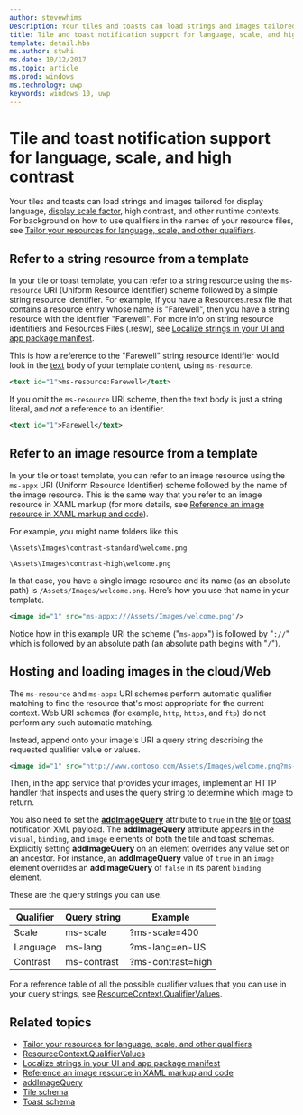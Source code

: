 ```yaml
---
author: stevewhims
Description: Your tiles and toasts can load strings and images tailored for display language, display scale factor, high contrast, and other runtime contexts.
title: Tile and toast notification support for language, scale, and high contrast
template: detail.hbs
ms.author: stwhi
ms.date: 10/12/2017
ms.topic: article
ms.prod: windows
ms.technology: uwp
keywords: windows 10, uwp
---
```


# Tile and toast notification support for language, scale, and high contrast
<link rel="stylesheet" href="https://az835927.vo.msecnd.net/sites/uwp/Resources/css/custom.css">

Your tiles and toasts can load strings and images tailored for display language, [display scale factor](../layout/screen-sizes-and-breakpoints-for-responsive-design.md), high contrast, and other runtime contexts. For background on how to use qualifiers in the names of your resource files, see [Tailor your resources for language, scale, and other qualifiers](how-to-name-resources-by-using-qualifiers.md).

## Refer to a string resource from a template

In your tile or toast template, you can refer to a string resource using the `ms-resource` URI (Uniform Resource Identifier) scheme followed by a simple string resource identifier. For example, if you have a Resources.resx file that contains a resource entry whose name is "Farewell", then you have a string resource with the identifier "Farewell". For more info on string resource identifiers and Resources Files (.resw), see [Localize strings in your UI and app package manifest](put-ui-strings-into-resources.md).

This is how a reference to the "Farewell" string resource identifier would look in the [text](/uwp/schemas/tiles/tilesschema/element-text?branch=live) body of your template content, using `ms-resource`.

```xml
<text id="1">ms-resource:Farewell</text>
```

If you omit the `ms-resource` URI scheme, then the text body is just a string literal, and *not* a reference to an identifier.

```xml
<text id="1">Farewell</text>
```

## Refer to an image resource from a template

In your tile or toast template, you can refer to an image resource using the `ms-appx` URI (Uniform Resource Identifier) scheme followed by the name of the image resource. This is the same way that you refer to an image resource in XAML markup (for more details, see [Reference an image resource in XAML markup and code](image-qualifiers-loc-scale-accessibility.md#reference-an-image-resource-in-xaml-markup-and-code)).

For example, you might name folders like this.


`\Assets\Images\contrast-standard\welcome.png`

`\Assets\Images\contrast-high\welcome.png`

In that case, you have a single image resource and its name (as an absolute path) is `/Assets/Images/welcome.png`. Here’s how you use that name in your template.

```xml
<image id="1" src="ms-appx:///Assets/Images/welcome.png"/>
```

Notice how in this example URI the scheme ("`ms-appx`") is followed by "`://`" which is followed by an absolute path (an absolute path begins with "`/`").

## Hosting and loading images in the cloud/Web

The `ms-resource` and `ms-appx` URI schemes perform automatic qualifier matching to find the resource that's most appropriate for the current context. Web URI schemes (for example, `http`, `https`, and `ftp`) do not perform any such automatic matching.

Instead, append onto your image's URI a query string describing the requested qualifier value or values.

```xml
<image id="1" src="http://www.contoso.com/Assets/Images/welcome.png?ms-lang=en-US"/>
```

Then, in the app service that provides your images, implement an HTTP handler that inspects and uses the query string to determine which image to return.

You also need to set the [**addImageQuery**](/uwp/schemas/tiles/tilesschema/element-visual?branch=live) attribute to `true` in the [tile](/uwp/schemas/tiles/tilesschema/schema-root?branch=live) or [toast](/uwp/schemas/tiles/toastschema/schema-root?branch=live) notification XML payload. The **addImageQuery** attribute appears in the `visual`, `binding`, and `image` elements of both the tile and toast schemas. Explicitly setting **addImageQuery** on an element overrides any value set on an ancestor. For instance, an **addImageQuery** value of `true` in an `image` element overrides an **addImageQuery** of `false` in its parent `binding` element.

These are the query strings you can use.

| Qualifier | Query string | Example |
| --------- | ------------ | ------- |
| Scale | ms-scale | ?ms-scale=400 |
| Language | ms-lang | ?ms-lang=en-US |
| Contrast | ms-contrast | ?ms-contrast=high |

For a reference table of all the possible qualifier values that you can use in your query strings, see [ResourceContext.QualifierValues](/uwp/api/windows.applicationmodel.resources.core.resourcecontext?branch=live#Windows_ApplicationModel_Resources_Core_ResourceContext_QualifierValues).

## Related topics

* [Tailor your resources for language, scale, and other qualifiers](how-to-name-resources-by-using-qualifiers.md)
* [ResourceContext.QualifierValues](/uwp/api/windows.applicationmodel.resources.core.resourcecontext?branch=live#Windows_ApplicationModel_Resources_Core_ResourceContext_QualifierValues)
* [Localize strings in your UI and app package manifest](put-ui-strings-into-resources.md)
* [Reference an image resource in XAML markup and code](image-qualifiers-loc-scale-accessibility.md#reference-an-image-resource-in-xaml-markup-and-code)
* [addImageQuery](/uwp/schemas/tiles/tilesschema/element-visual?branch=live)
* [Tile schema](/uwp/schemas/tiles/tilesschema/schema-root?branch=live)
* [Toast schema](/uwp/schemas/tiles/toastschema/schema-root?branch=live)